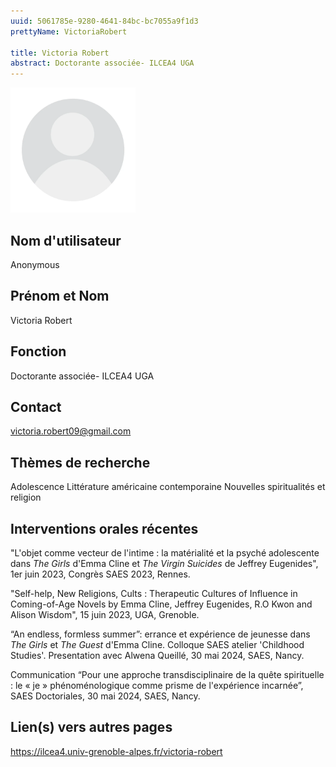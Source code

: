 ```yaml
---
uuid: 5061785e-9280-4641-84bc-bc7055a9f1d3
prettyName: VictoriaRobert

title: Victoria Robert
abstract: Doctorante associée- ILCEA4 UGA
---
```


<img src="./avatar.webp" width="200px" />

## ﻿Nom d'utilisateur

 Anonymous

## Prénom et Nom

 Victoria Robert

## Fonction

 Doctorante associée- ILCEA4 UGA

## Contact

 victoria.robert09@gmail.com

## Thèmes de recherche

 Adolescence 
Littérature américaine contemporaine
Nouvelles spiritualités et religion

## Interventions orales récentes

 "L'objet comme vecteur de l'intime : la matérialité et la psyché adolescente dans *The Girls* d'Emma Cline et *The Virgin Suicides* de Jeffrey Eugenides", 1er juin 2023, Congrès SAES 2023, Rennes.

"Self-help, New Religions, Cults : Therapeutic Cultures of Influence in Coming-of-Age Novels by Emma Cline, Jeffrey Eugenides, R.O Kwon and Alison Wisdom", 15 juin 2023, UGA, Grenoble. 

“An endless, formless summer”: errance et expérience de jeunesse dans *The Girls* et *The Guest* d'Emma Cline. Colloque SAES atelier 'Childhood Studies'. Presentation avec Alwena Queillé, 30 mai 2024, SAES, Nancy.

Communication “Pour une approche transdisciplinaire de la quête spirituelle : le « je » phénoménologique comme prisme de l'expérience incarnée”, SAES Doctoriales, 30 mai 2024, SAES, Nancy.

## Lien(s) vers autres pages

 https://ilcea4.univ-grenoble-alpes.fr/victoria-robert

